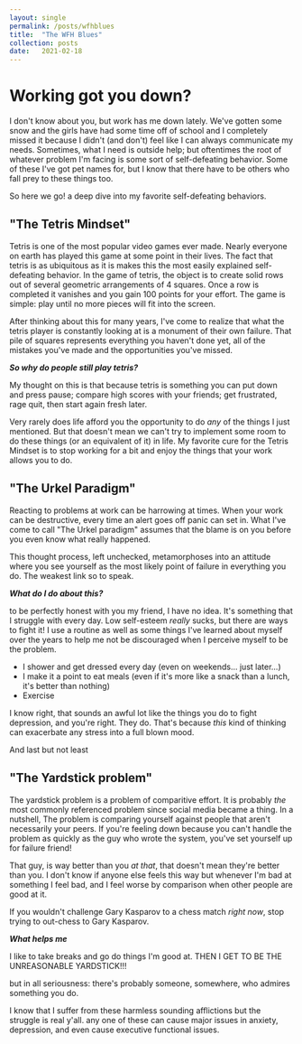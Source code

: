 ```yaml
---
layout: single
permalink: /posts/wfhblues
title:  "The WFH Blues"
collection: posts
date:   2021-02-18
---
```


# Working got you down?

I don't know about you, but work has me down lately. We've gotten some snow and the girls have had some time off of school and I completely missed it because I didn't (and don't) feel like I can always communicate my needs. Sometimes, what I need is outside help; but oftentimes the root of whatever problem I'm facing is some sort of self-defeating behavior. Some of these I've got pet names for, but I know that there have to be others who fall prey to these things too.

So here we go! a deep dive into my favorite self-defeating behaviors.

## "The Tetris Mindset"

Tetris is one of the most popular video games ever made. Nearly everyone on earth has played this game at some point in their lives. The fact that tetris is as ubiquitous as it is makes this the most easily explained self-defeating behavior. In the game of tetris, the object is to create solid rows out of several geometric arrangements of 4 squares. Once a row is completed it vanishes and you gain 100 points for your effort. The game is simple: play until no more pieces will fit into the screen.

After thinking about this for many years, I've come to realize that what the tetris player is constantly looking at is a monument of their own failure. That pile of squares represents everything you haven't done yet, all of the mistakes you've made and the opportunities you've missed.

_**So why do people still play tetris?**_

My thought on this is that because tetris is something you can put down and press pause; compare high scores with your friends; get frustrated, rage quit, then start again fresh later.

Very rarely does life afford you the opportunity to do _any_ of the things I just mentioned. But that doesn't mean we can't try to implement some room to do these things (or an equivalent of it) in life. My favorite cure for the Tetris Mindset is to stop working for a bit and enjoy the things that your work allows you to do.

## "The Urkel Paradigm"

Reacting to problems at work can be harrowing at times. When your work can be destructive, every time an alert goes off panic can set in. What I've come to call "The Urkel paradigm" assumes that the blame is on you before you even know what really happened.

This thought process, left unchecked, metamorphoses into an attitude where you see yourself as the most likely point of failure in everything you do. The weakest link so to speak.

_**What do I do about this?**_

to be perfectly honest with you my friend, I have no idea. It's something that I struggle with every day. Low self-esteem _really_ sucks, but there are ways to fight it! I use a routine as well as some things I've learned about myself over the years to help me not be discouraged when I perceive myself to be the problem.

* I shower and get dressed every day (even on weekends... just later...)
* I make it a point to eat meals (even if it's more like a snack than a lunch, it's better than nothing)
* Exercise

I know right, that sounds an awful lot like the things you do to fight depression, and you're right. They do. That's because _this_ kind of thinking can exacerbate any stress into a full blown mood.


And last but not least
 
## "The Yardstick problem"

The yardstick problem is a problem of comparitive effort. It is probably _the_ most commonly referenced problem since social media became a thing. In a nutshell, The problem is comparing yourself against people that aren't necessarily your peers. If you're feeling down because you can't handle the problem as quickly as the guy who wrote the system, you've set yourself up for failure friend!

That guy, is way better than you _at that_, that doesn't mean they're better than you. I don't know if anyone else feels this way but whenever I'm bad at something I feel bad, and I feel worse by comparison when other people are good at it.

If you wouldn't challenge Gary Kasparov to a chess match _right now_, stop trying to out-chess to Gary Kasparov.

_**What helps me**_

I like to take breaks and go do things I'm good at. THEN I GET TO BE THE UNREASONABLE YARDSTICK!!!

but in all seriousness: there's probably someone, somewhere, who admires something you do.


I know that I suffer from these harmless sounding afflictions but the struggle is real y'all. any one of these can cause major issues in anxiety, depression, and even cause executive functional issues.
